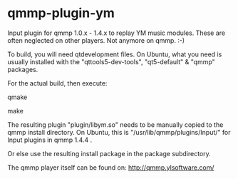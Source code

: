 # qmmp-plugin-ym
Input plugin for qmmp 1.0.x - 1.4.x to replay YM music modules. These are often 
neglected on other players. Not anymore on qmmp. :-)

To build, you will need qtdevelopment files. On Ubuntu, what you need is usually
installed with the "qttools5-dev-tools", "qt5-default" & "qmmp"
packages. 

For the actual build, then execute:

 qmake

 make

The resulting plugin "plugin/libym.so" needs to be manually copied to the qmmp
install directory. On Ubuntu, this is "/usr/lib/qmmp/plugins/Input/" for Input 
plugins in qmmp 1.4.4 .

Or else use the resulting install package in the package subdirectory.

The qmmp player itself can be found on:
http://qmmp.ylsoftware.com/

